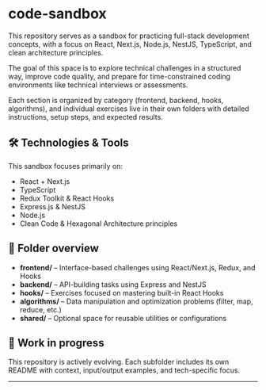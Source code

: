 # code-sandbox

This repository serves as a sandbox for practicing full-stack development concepts, with a focus on React, Next.js, Node.js, NestJS, TypeScript, and clean architecture principles.

The goal of this space is to explore technical challenges in a structured way, improve code quality, and prepare for time-constrained coding environments like technical interviews or assessments.

Each section is organized by category (frontend, backend, hooks, algorithms), and individual exercises live in their own folders with detailed instructions, setup steps, and expected results.

## 🛠️ Technologies & Tools

This sandbox focuses primarily on:

- React + Next.js
- TypeScript
- Redux Toolkit & React Hooks
- Express.js & NestJS
- Node.js
- Clean Code & Hexagonal Architecture principles

## 📂 Folder overview

- **frontend/** – Interface-based challenges using React/Next.js, Redux, and Hooks
- **backend/** – API-building tasks using Express and NestJS
- **hooks/** – Exercises focused on mastering built-in React Hooks
- **algorithms/** – Data manipulation and optimization problems (filter, map, reduce, etc.)
- **shared/** – Optional space for reusable utilities or configurations

## 🚧 Work in progress

This repository is actively evolving. Each subfolder includes its own README with context, input/output examples, and tech-specific focus.

---
